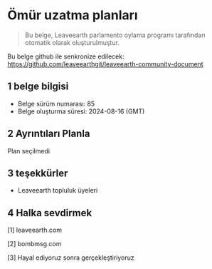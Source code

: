 # Ömür uzatma planları

>Bu belge, Leaveearth parlamento oylama programı tarafından otomatik olarak oluşturulmuştur.

Bu belge github ile senkronize edilecek: https://github.com/leaveearthgit/leaveearth-community-document

## 1 belge bilgisi

- Belge sürüm numarası: 85
- Belge oluşturma süresi: 2024-08-16 (GMT)

## 2 Ayrıntıları Planla

Plan seçilmedi

## 3 teşekkürler
* Leaveearth topluluk üyeleri

## 4 Halka sevdirmek
[1] leaveearth.com

[2] bombmsg.com

[3] Hayal ediyoruz sonra gerçekleştiriyoruz